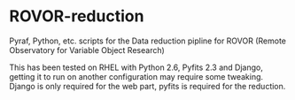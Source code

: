 ROVOR-reduction
===============

Pyraf, Python, etc. scripts for the Data reduction pipline for ROVOR (Remote Observatory for Variable Object Research)


This has been tested on RHEL with Python 2.6, Pyfits 2.3 and Django, getting it to run on another configuration
may require some tweaking. Django is only required for the web part, pyfits is required for the reduction.
